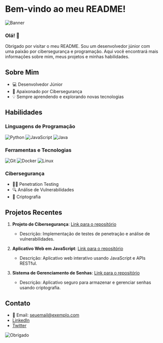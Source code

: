 # Bem-vindo ao meu README!

![Banner](https://via.placeholder.com/800x200.png?text=Bem-vindo+ao+meu+README!)

### Olá! 👋
Obrigado por visitar o meu README. Sou um desenvolvedor júnior com uma paixão por cibersegurança e programação. Aqui você encontrará mais informações sobre mim, meus projetos e minhas habilidades.

## Sobre Mim
- 💻 Desenvolvedor Júnior
- 🔐 Apaixonado por Cibersegurança
- 💡 Sempre aprendendo e explorando novas tecnologias

## Habilidades
### Linguagens de Programação
![Python](https://img.shields.io/badge/-Python-3776AB?style=flat-square&logo=python&logoColor=white)
![JavaScript](https://img.shields.io/badge/-JavaScript-F7DF1E?style=flat-square&logo=javascript&logoColor=black)
![Java](https://img.shields.io/badge/-Java-007396?style=flat-square&logo=java&logoColor=white)

### Ferramentas e Tecnologias
![Git](https://img.shields.io/badge/-Git-F05032?style=flat-square&logo=git&logoColor=white)
![Docker](https://img.shields.io/badge/-Docker-2496ED?style=flat-square&logo=docker&logoColor=white)
![Linux](https://img.shields.io/badge/-Linux-FCC624?style=flat-square&logo=linux&logoColor=black)

### Cibersegurança
- 🕵️‍♂️ Penetration Testing
- 🔍 Análise de Vulnerabilidades
- 🔐 Criptografia

## Projetos Recentes
1. **Projeto de Cibersegurança**: [Link para o repositório](#)
   - Descrição: Implementação de testes de penetração e análise de vulnerabilidades.
   
2. **Aplicativo Web em JavaScript**: [Link para o repositório](#)
   - Descrição: Aplicativo web interativo usando JavaScript e APIs RESTful.

3. **Sistema de Gerenciamento de Senhas**: [Link para o repositório](#)
   - Descrição: Aplicativo seguro para armazenar e gerenciar senhas usando criptografia.

## Contato
- 📧 Email: [seuemail@exemplo.com](mailto:seuemail@exemplo.com)
- [LinkedIn](https://www.linkedin.com/in/seuperfil)
- [Twitter](https://twitter.com/seuperfil)

![Obrigado](https://via.placeholder.com/800x100.png?text=Obrigado+por+visitar!)

